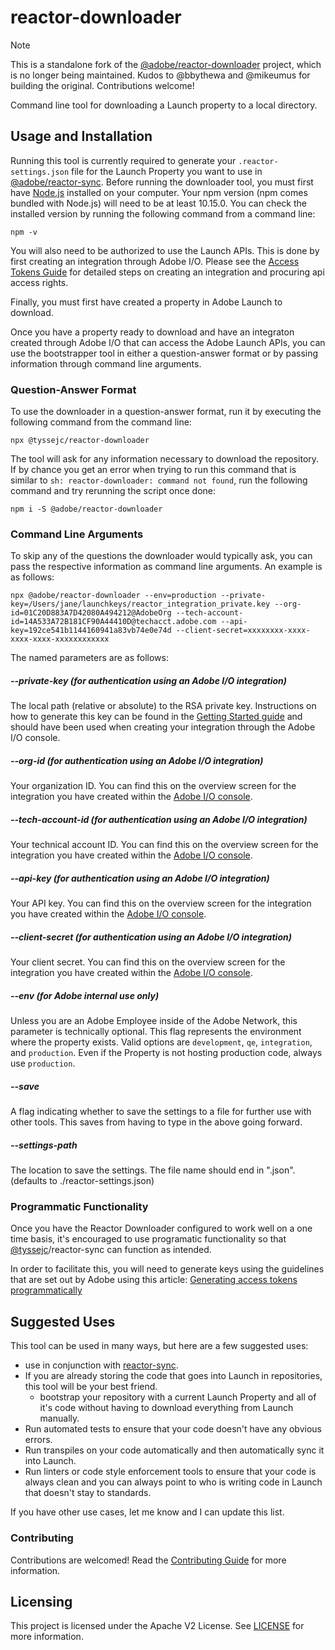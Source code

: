 # reactor-downloader

> [!NOTE]
> This is a standalone fork of the [@adobe/reactor-downloader](https://github.com/adobe/reactor-downloader) project, which is no longer being maintained. Kudos to @bbythewa and @mikeumus for building the original. Contributions welcome!

Command line tool for downloading a Launch property to a local directory.

## Usage and Installation

Running this tool is currently required to generate your `.reactor-settings.json` file for the Launch Property you want to use in [@adobe/reactor-sync](https://github.com/adobe/reactor-sync).  Before running the downloader tool, you must first have [Node.js](https://nodejs.org/en/) installed on your computer. Your npm version (npm comes bundled with Node.js) will need to be at least 10.15.0. You can check the installed version by running the following command from a command line:

```
npm -v
```


You will also need to be authorized to use the Launch APIs. This is done by first creating an integration through Adobe I/O. Please see the [Access Tokens Guide](https://developer.adobelaunch.com/api/guides/access_tokens/) for detailed steps on creating an integration and procuring api access rights.

Finally, you must first have created a property in Adobe Launch to download.

Once you have a property ready to download and have an integraton created through Adobe I/O that can access the Adobe Launch APIs, you can use the bootstrapper tool in either a question-answer format or by passing information through command line arguments.

### Question-Answer Format

To use the downloader in a question-answer format, run it by executing the following command from the command line:

```
npx @tyssejc/reactor-downloader
```

The tool will ask for any information necessary to download the repository.  If by chance you get an error when trying to run this command that is similar to `sh: reactor-downloader: command not found`, run the following command and try rerunning the script once done:

```
npm i -S @adobe/reactor-downloader
```

### Command Line Arguments

To skip any of the questions the downloader would typically ask, you can pass the respective information as command line arguments. An example is as follows:

```
npx @adobe/reactor-downloader --env=production --private-key=/Users/jane/launchkeys/reactor_integration_private.key --org-id=01C20D883A7D42080A494212@AdobeOrg --tech-account-id=14A533A72B181CF90A44410D@techacct.adobe.com --api-key=192ce541b1144160941a83vb74e0e74d --client-secret=xxxxxxxx-xxxx-xxxx-xxxx-xxxxxxxxxxxx
```

The named parameters are as follows:

##### --private-key (for authentication using an Adobe I/O integration)

The local path (relative or absolute) to the RSA private key. Instructions on how to generate this key can be found in the [Getting Started guide](https://developer.adobelaunch.com/api/guides/access_tokens/#authentication-for-each-session) and should have been used when creating your integration through the Adobe I/O console.

##### --org-id (for authentication using an Adobe I/O integration)

Your organization ID. You can find this on the overview screen for the integration you have created within the [Adobe I/O console](https://console.adobe.io).

##### --tech-account-id (for authentication using an Adobe I/O integration)

Your technical account ID. You can find this on the overview screen for the integration you have created within the [Adobe I/O console](https://console.adobe.io).

##### --api-key (for authentication using an Adobe I/O integration)

Your API key. You can find this on the overview screen for the integration you have created within the [Adobe I/O console](https://console.adobe.io).

##### --client-secret (for authentication using an Adobe I/O integration)

Your client secret. You can find this on the overview screen for the integration you have created within the [Adobe I/O console](https://console.adobe.io).

##### --env (for Adobe internal use only)

Unless you are an Adobe Employee inside of the Adobe Network, this parameter is technically optional.  This flag represents the environment where the property exists. Valid options are `development`, `qe`, `integration`, and `production`. Even if the Property is not hosting production code, always use `production`.

##### --save

A flag indicating whether to save the settings to a file for further use with other tools.  This saves from having to type in the above going forward.

##### --settings-path

The location to save the settings.  The file name should end in ".json".  (defaults to ./reactor-settings.json)

### Programmatic Functionality

Once you have the Reactor Downloader configured to work well on a one time basis, it's encouraged to use programatic functionality so that [@tyssejc](https://github.com/tyssejc)/reactor-sync can function as intended.

In order to facilitate this, you will need to generate keys using the guidelines that are set out by Adobe using this article: [Generating access tokens programmatically](https://developer.adobe.com/developer-console/docs/guides/authentication/ServerToServerAuthentication/implementation/#generating-access-tokens-programmatically)

## Suggested Uses

This tool can be used in many ways, but here are a few suggested uses:

- use in conjunction with [reactor-sync](https://github.com/tyssejc/reactor-sync).
- If you are already storing the code that goes into Launch in repositories, this tool will be your best friend.
  - bootstrap your repository with a current Launch Property and all of it's code without having to download everything from Launch manually.
- Run automated tests to ensure that your code doesn't have any obvious errors.
- Run transpiles on your code automatically and then automatically sync it into Launch.
- Run linters or code style enforcement tools to ensure that your code is always clean and you can always point to who is writing code in Launch that doesn't stay to standards.

If you have other use cases, let me know and I can update this list.

### Contributing

Contributions are welcomed! Read the [Contributing Guide](CONTRIBUTING.md) for more information.

## Licensing

This project is licensed under the Apache V2 License. See [LICENSE](LICENSE.md) for more information.
